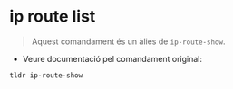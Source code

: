 # ip route list

> Aquest comandament és un àlies de `ip-route-show`.

- Veure documentació pel comandament original:

`tldr ip-route-show`
